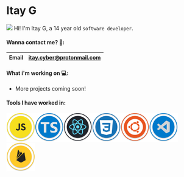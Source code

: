 # Itay G

<img src="https://cdn.jsdelivr.net/gh/Readme-Workflows/Readme-Icons@main/icons/gifs/wave.gif" /> Hi! I'm Itay G, a 14 year old ```software developer```.


#### Wanna contact me? 📱:

|Email| <itay.cyber@protonmail.com> | 
--- | --- 

#### What i'm working on 💻:

- More projects coming soon!

#### Tools I have worked in: 
<img width="75px" src="https://github.com/Pedro-Murilo/icons-for-readme/blob/main/.github/js-icon.svg" alt="Javascript Icon" /><img width="75px" src="https://github.com/Pedro-Murilo/icons-for-readme/blob/main/.github/typescript-icon.svg" alt="Typescript Icon" /><img width="75px" src="https://github.com/Pedro-Murilo/icons-for-readme/blob/main/.github/react-icon.svg" alt="ReactJS Icon" /><img width="75px" src="https://github.com/Pedro-Murilo/icons-for-readme/blob/main/.github/css-icon.svg" alt="CSS Icon" /><img width="75px" src="https://github.com/Pedro-Murilo/icons-for-readme/blob/main/.github/ubuntu-icon.svg" alt="Ubuntu Icon" /><img width="75px" src="https://github.com/Pedro-Murilo/icons-for-readme/blob/main/.github/vscode-icon.svg" alt="VSCode Icon" /><img width="75px" src="https://github.com/Pedro-Murilo/icons-for-readme/blob/main/.github/firebase-icon.svg" alt="Firebase Icon" />
